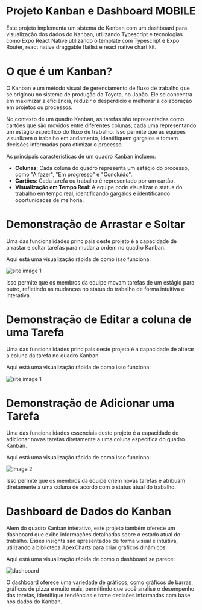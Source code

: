 # Projeto Kanban e Dashboard MOBILE
Este projeto implementa um sistema de Kanban com um dashboard para visualização dos dados do Kanban, utilizando Typescript e tecnologias como Expo React Native utilizando o template com Typescript e Expo Router, react native draggable flatlist e react native chart kit.

# O que é um Kanban?
O Kanban é um método visual de gerenciamento de fluxo de trabalho que se originou no sistema de produção da Toyota, no Japão. Ele se concentra em maximizar a eficiência, reduzir o desperdício e melhorar a colaboração em projetos ou processos.

No contexto de um quadro Kanban, as tarefas são representadas como cartões que são movidos entre diferentes colunas, cada uma representando um estágio específico do fluxo de trabalho. Isso permite que as equipes visualizem o trabalho em andamento, identifiquem gargalos e tomem decisões informadas para otimizar o processo.

As principais características de um quadro Kanban incluem:

- **Colunas**: Cada coluna do quadro representa um estágio do processo, como "A fazer", "Em progresso" e "Concluído".
- **Cartões**: Cada tarefa ou trabalho é representado por um cartão.
- **Visualização em Tempo Real**: A equipe pode visualizar o status do trabalho em tempo real, identificando gargalos e identificando oportunidades de melhoria.

# Demonstração de Arrastar e Soltar
Uma das funcionalidades principais deste projeto é a capacidade de arrastar e soltar tarefas para mudar a ordem no quadro Kanban.

Aqui está uma visualização rápida de como isso funciona:

![site image 1](https://media.giphy.com/media/v1.Y2lkPTc5MGI3NjExdGFlNWk5OHBqZTg3cnoyNTFpYzluMDkwN3A5cjVvemFiNmk3YzJrMiZlcD12MV9pbnRlcm5hbF9naWZfYnlfaWQmY3Q9Zw/wbVuemtj7Cd4JE3dHM/giphy.gif)

Isso permite que os membros da equipe movam tarefas de um estágio para outro, refletindo as mudanças no status do trabalho de forma intuitiva e interativa.

# Demonstração de Editar a coluna de uma Tarefa
Uma das funcionalidades principais deste projeto é a capacidade de alterar a coluna da tarefa no quadro Kanban.

Aqui está uma visualização rápida de como isso funciona:

![site image 1](https://media.giphy.com/media/v1.Y2lkPTc5MGI3NjExZTl4NHNrcWQ5cTBzd2xhOXhsc3BvY3RwZnphY2g2NXd0emlyazdvMiZlcD12MV9pbnRlcm5hbF9naWZfYnlfaWQmY3Q9Zw/zAB1qTPSj1IkiEreve/giphy.gif)

# Demonstração de Adicionar uma Tarefa

Uma das funcionalidades essenciais deste projeto é a capacidade de adicionar novas tarefas diretamente a uma coluna específica do quadro Kanban.

Aqui está uma visualização rápida de como isso funciona:

![image 2](https://media.giphy.com/media/v1.Y2lkPTc5MGI3NjExemM3aHd4NGN6b2I3NTl6MnBmYzV3aWl2bGhiY21zNWFvb240eG41aiZlcD12MV9pbnRlcm5hbF9naWZfYnlfaWQmY3Q9Zw/bBPRZBYdi94j9y6vEv/giphy.gif)

Isso permite que os membros da equipe criem novas tarefas e atribuam diretamente a uma coluna de acordo com o status atual do trabalho.


# Dashboard de Dados do Kanban
Além do quadro Kanban interativo, este projeto também oferece um dashboard que exibe informações detalhadas sobre o estado atual do trabalho. Esses insights são apresentados de forma visual e intuitiva, utilizando a biblioteca ApexCharts para criar gráficos dinâmicos.

Aqui está uma visualização rápida de como o dashboard se parece:

![dashboard](https://gcdnb.pbrd.co/images/wAR7xrtRyGK5.png?o=1)

O dashboard oferece uma variedade de gráficos, como gráficos de barras, gráficos de pizza e muito mais, permitindo que você analise o desempenho das tarefas, identifique tendências e tome decisões informadas com base nos dados do Kanban.


